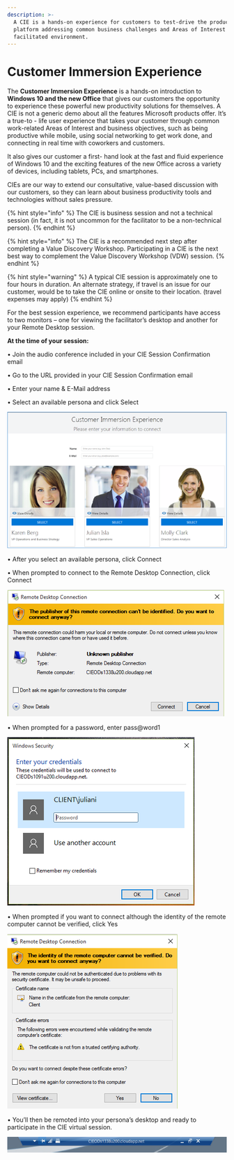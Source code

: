```yaml
---
description: >-
  A CIE is a hands-on experience for customers to test-drive the productivity
  platform addressing common business challenges and Areas of Interest in a
  facilitated environment.
---
```


# Customer Immersion Experience

The **Customer Immersion Experience** is a hands-on introduction to **Windows 10 and the new Office** that gives our customers the opportunity to experience these powerful new productivity solutions for themselves. A CIE is not a generic demo about all the features Microsoft products offer. It’s a true-to - life user experience that takes your customer through common work-related Areas of Interest and business objectives, such as being productive while mobile, using social networking to get work done, and connecting in real time with coworkers and customers.

It also gives our customer a first- hand look at the fast and fluid experience of Windows 10 and the exciting features of the new Office across a variety of devices, including tablets, PCs, and smartphones. 

CIEs are our way to extend our consultative, value-based discussion with our customers, so they can learn about business productivity tools and technologies without sales pressure.

{% hint style="info" %}
The CIE is business session and not a technical session \(in fact, it is not uncommon for the facilitator to be a non-technical person\).
{% endhint %}

{% hint style="info" %}
The CIE is a recommended next step after completing a Value Discovery Workshop. Participating in a CIE is the next best way to complement the Value Discovery Workshop \(VDW\) session. 
{% endhint %}

{% hint style="warning" %}
A typical CIE session is approximately one to four hours in duration. An alternate strategy, if travel is an issue for our customer, would be to take the CIE online or onsite to their location. \(travel expenses may apply\)
{% endhint %}

For the best session experience, we recommend participants have access to two monitors – one for viewing the facilitator’s desktop and another for your Remote Desktop session.

**At the time of your session:**

• Join the audio conference included in your CIE Session Confirmation email 

• Go to the URL provided in your CIE Session Confirmation email 

• Enter your name & E-Mail address 

• Select an available persona and click Select

![](../../.gitbook/assets/image%20%284%29.png)


  
• After you select an available persona, click Connect 

• When prompted to connect to the Remote Desktop Connection, click Connect

![](../../.gitbook/assets/image%20%288%29.png)

• When prompted for a password, enter pass@word1

![](../../.gitbook/assets/image%20%2812%29.png)

• When prompted if you want to connect although the identity of the remote computer cannot be verified, click Yes

![](../../.gitbook/assets/image%20%287%29.png)

• You’ll then be remoted into your persona’s desktop and ready to participate in the CIE virtual session.

![](../../.gitbook/assets/image.png)

